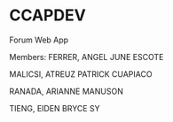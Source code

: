 # CCAPDEV

Forum Web App

Members:
FERRER, ANGEL JUNE ESCOTE

MALICSI, ATREUZ PATRICK CUAPIACO

RANADA, ARIANNE MANUSON

TIENG, EIDEN BRYCE SY
